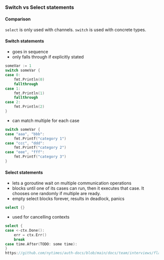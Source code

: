 ### Switch vs Select statements

#### Comparison
`select` is only used with channels.
`switch` is used with concrete types.

#### Switch statements
- goes in sequence 
- only falls through if explicitly stated
```go
someVar := 1
switch someVar {
case 0:
    fmt.Println(0)
    fallthrough
case 1:
    fmt.Println(1)
    fallthrough
case 2:
    fmt.Println(2)
}
```
- can match multiple for each case
```go
switch someVar {
case "aaa", "bbb":
    fmt.Printf("category 1")
case "ccc", "ddd":
    fmt.Printf("category 2")
case "eee", "fff":
    fmt.Printf("category 3")
}
```


#### Select statements
- lets a goroutine wait on multiple communication operations
- blocks until one of its cases can run, then it executes that case. It chooses one randomly if multiple are ready.
- empty select blocks forever, results in deadlock, panics

```go
select {}
```

- used for cancelling contexts
```go
select {
case <-ctx.Done():
    err = ctx.Err()
    break
case time.After(TODO: some time):
}
https://github.com/nytimes/auth-docs/blob/main/docs/team/interviews/flakylib/README.md
```